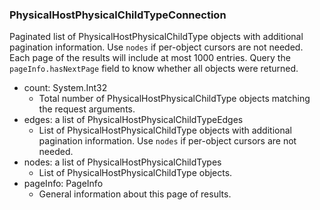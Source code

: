 ### PhysicalHostPhysicalChildTypeConnection
Paginated list of PhysicalHostPhysicalChildType objects with additional pagination information. Use `nodes` if per-object cursors are not needed. Each page of the results will include at most 1000 entries. Query the `pageInfo.hasNextPage` field to know whether all objects were returned.

- count: System.Int32
  - Total number of PhysicalHostPhysicalChildType objects matching the request arguments.
- edges: a list of PhysicalHostPhysicalChildTypeEdges
  - List of PhysicalHostPhysicalChildType objects with additional pagination information. Use `nodes` if per-object cursors are not needed.
- nodes: a list of PhysicalHostPhysicalChildTypes
  - List of PhysicalHostPhysicalChildType objects.
- pageInfo: PageInfo
  - General information about this page of results.
